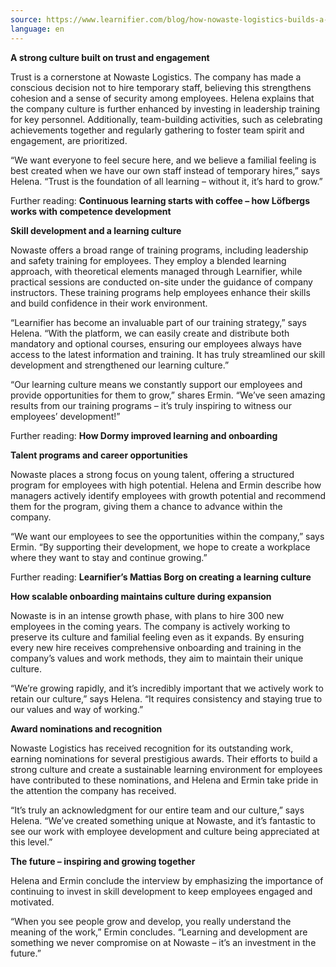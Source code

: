```yaml
---
source: https://www.learnifier.com/blog/how-nowaste-logistics-builds-a-sustainable-and-learning-culture
language: en
---
```


**A strong culture built on trust and engagement**


Trust is a cornerstone at Nowaste Logistics. The company has made a conscious decision not to hire temporary staff, believing this strengthens cohesion and a sense of security among employees. Helena explains that the company culture is further enhanced by investing in leadership training for key personnel. Additionally, team-building activities, such as celebrating achievements together and regularly gathering to foster team spirit and engagement, are prioritized.

“We want everyone to feel secure here, and we believe a familial feeling is best created when we have our own staff instead of temporary hires,” says Helena. “Trust is the foundation of all learning – without it, it’s hard to grow.”

Further reading: **Continuous learning starts with coffee – how Löfbergs works with competence development**

**Skill development and a learning culture**


Nowaste offers a broad range of training programs, including leadership and safety training for employees. They employ a blended learning approach, with theoretical elements managed through Learnifier, while practical sessions are conducted on-site under the guidance of company instructors. These training programs help employees enhance their skills and build confidence in their work environment.

“Learnifier has become an invaluable part of our training strategy,” says Helena. “With the platform, we can easily create and distribute both mandatory and optional courses, ensuring our employees always have access to the latest information and training. It has truly streamlined our skill development and strengthened our learning culture.”

“Our learning culture means we constantly support our employees and provide opportunities for them to grow,” shares Ermin. “We’ve seen amazing results from our training programs – it’s truly inspiring to witness our employees’ development!”

Further reading: **How Dormy improved learning and onboarding**

**Talent programs and career opportunities**


Nowaste places a strong focus on young talent, offering a structured program for employees with high potential. Helena and Ermin describe how managers actively identify employees with growth potential and recommend them for the program, giving them a chance to advance within the company.

“We want our employees to see the opportunities within the company,” says Ermin. “By supporting their development, we hope to create a workplace where they want to stay and continue growing.”

Further reading: **Learnifier’s Mattias Borg on creating a learning culture**

**How scalable onboarding maintains culture during expansion**


Nowaste is in an intense growth phase, with plans to hire 300 new employees in the coming years. The company is actively working to preserve its culture and familial feeling even as it expands. By ensuring every new hire receives comprehensive onboarding and training in the company’s values and work methods, they aim to maintain their unique culture.

“We’re growing rapidly, and it’s incredibly important that we actively work to retain our culture,” says Helena. “It requires consistency and staying true to our values and way of working.”

**Award nominations and recognition**


Nowaste Logistics has received recognition for its outstanding work, earning nominations for several prestigious awards. Their efforts to build a strong culture and create a sustainable learning environment for employees have contributed to these nominations, and Helena and Ermin take pride in the attention the company has received.

“It’s truly an acknowledgment for our entire team and our culture,” says Helena. “We’ve created something unique at Nowaste, and it’s fantastic to see our work with employee development and culture being appreciated at this level.”

**The future – inspiring and growing together**


Helena and Ermin conclude the interview by emphasizing the importance of continuing to invest in skill development to keep employees engaged and motivated.

“When you see people grow and develop, you really understand the meaning of the work,” Ermin concludes. “Learning and development are something we never compromise on at Nowaste – it’s an investment in the future.”